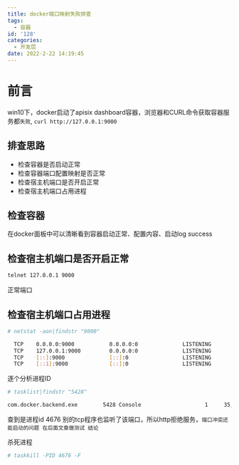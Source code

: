 ```yaml
---
title: docker端口映射失败排查
tags:
  - 容器
id: '128'
categories:
  - 开发层
date: 2022-2-22 14:19:45
---
```


# 前言

win10下，docker启动了apisix dashboard容器，浏览器和CURL命令获取容器服务都`失败`, `curl http://127.0.0.1:9000`

## 排查思路

- 检查容器是否启动正常
- 检查容器端口配置映射是否正常
- 检查宿主机端口是否开启正常
- 检查宿主机端口占用进程

## 检查容器

在docker面板中可以清晰看到容器启动正常、配置内容、启动log success

## 检查宿主机端口是否开启正常

``` sh
telnet 127.0.0.1 9000
```

正常端口

## 检查宿主机端口占用进程

``` sh
# netstat -aon|findstr "9000"

  TCP    0.0.0.0:9000           0.0.0.0:0              LISTENING       5428
  TCP    127.0.0.1:9000         0.0.0.0:0              LISTENING       4676
  TCP    [::]:9000              [::]:0                 LISTENING       5428
  TCP    [::1]:9000             [::]:0                 LISTENING       11388
```

逐个分析进程ID
``` sh
# tasklist|findstr "5428"

com.docker.backend.exe        5428 Console                    1     35,456 K
```
查到是进程id 4676 别的tcp程序也监听了该端口，所以http拒绝服务，`端口冲突还能启动的问题 在后面文章做测试 结论`


杀死进程
``` sh
# taskkill -PID 4676 -F
```

